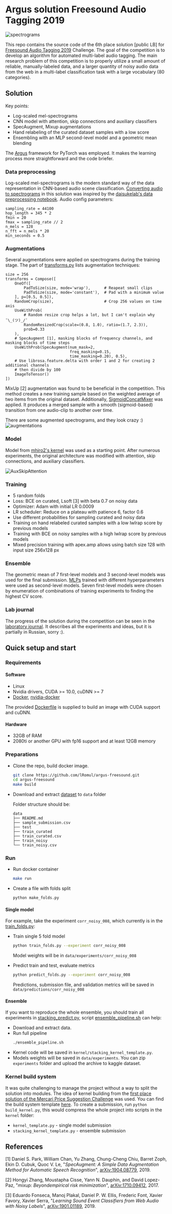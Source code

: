 # Argus solution Freesound Audio Tagging 2019

![spectrograms](readme_images/spectrograms.png)

This repo contains the source code of the 6th place solution [public LB] for [Freesound Audio Tagging 2019](https://www.kaggle.com/c/freesound-audio-tagging-2019) Challenge. The goal of the competition is to develop an algorithm for automated multi-label audio tagging. The main research problem of this competition is to properly utilize a small amount of reliable, manually-labeled data, and a larger quantity of noisy audio data from the web in a multi-label classification task with a large vocabulary (80 categories).

## Solution 

Key points:
* Log-scaled mel-spectrograms
* CNN model with attention, skip connections and auxiliary classifiers
* SpecAugment, Mixup augmentations 
* Hand relabeling of the curated dataset samples with a low score
* Ensembling with an MLP second-level model and a geometric mean blending

The [Argus](https://github.com/lRomul/argus) framework for PyTorch was employed. It makes the learning process more straightforward and the code briefer.

### Data preprocessing

Log-scaled mel-spectrograms is the modern standard way of the data representation in CNN-based audio scene classification. [Converting audio to spectrograms](src/audio.py) in this solution was inspired by the [daisukelab's data preprocessing notebook](https://www.kaggle.com/daisukelab/creating-fat2019-preprocessed-data). Audio config parameters:  
```
sampling_rate = 44100
hop_length = 345 * 2
fmin = 20
fmax = sampling_rate // 2
n_mels = 128
n_fft = n_mels * 20
min_seconds = 0.5
```

### Augmentations 
Several augmentations were applied on spectrograms during the training stage. The part of [transforms.py](src/transforms.py) lists augmentation techniques:

```
size = 256
transforms = Compose([
    OneOf([
        PadToSize(size, mode='wrap'),      # Reapeat small clips
        PadToSize(size, mode='constant'),  # Pad with a minimum value
    ], p=[0.5, 0.5]),
    RandomCrop(size),                      # Crop 256 values on time axis 
    UseWithProb(
        # Random resize crop helps a lot, but I can't explain why ¯\_(ツ)_/¯   
        RandomResizedCrop(scale=(0.8, 1.0), ratio=(1.7, 2.3)),
        prob=0.33
    ),
    # SpecAugment [1], masking blocks of frequency channels, and masking blocks of time steps
    UseWithProb(SpecAugment(num_mask=2,       
                            freq_masking=0.15,
                            time_masking=0.20), 0.5),
    # Use librosa.feature.delta with order 1 and 2 for creating 2 additional channels 
    # then divide by 100 
    ImageToTensor()                  
])
```

MixUp [2] augmentation was found to be beneficial in the competition. This method creates a new training sample based on the weighted average of two items from the original dataset.
Additionally, [SigmoidConcatMixer](src/mixers.py) was applied. It produces a merged sample with a smooth (sigmoid-based) transition from one audio-clip to another over time.

There are some augmented spectrograms, and they look crazy :)  
![augmentations](readme_images/augmentations.png)

### Model 

Model from [mhiro2's kernel](https://www.kaggle.com/mhiro2/simple-2d-cnn-classifier-with-pytorch) was used as a starting point. After numerous experiments, the original architecture was modified with attention, skip connections, and auxiliary classifiers.

![AuxSkipAttention](readme_images/AuxSkipAttention.png)

### Training 

* 5 random folds 
* Loss: BCE on curated, Lsoft [3] with beta 0.7 on noisy data  
* Optimizer: Adam with initial LR 0.0009  
* LR scheduler: Reduce on a plateau with patience 6, factor 0.6  
* Use different probabilities for sampling curated and noisy data  
* Training on hand relabeled curated samples with a low lwlrap score by previous models  
* Training with BCE on noisy samples with a high lwlrap score by previous models
* Mixed precision training with apex.amp allows using batch size 128 with input size 256x128 px


### Ensemble 

The geometric mean of 7 first-level models and 3 second-level models was used for the final submission. [MLPs](src/stacking/models.py) trained with different hyperparameters were used as second-level models. Seven first-level models were chosen by enumeration of combinations of training experiments to finding the highest CV score. 

### Lab journal 

The progress of the solution during the competition can be seen in the [laboratory journal](https://docs.google.com/spreadsheets/d/1uOp2Du3CROtpg7TuSFmSejyXQe2Dp8DGh5Dm5onBWfc/edit?usp=sharing). It describes all the experiments and ideas, but it is partially in Russian, sorry :).

## Quick setup and start 

### Requirements 

#### Software

* Linux
* Nvidia drivers, CUDA >= 10.0, cuDNN >= 7
* [Docker](https://www.docker.com), [nvidia-docker](https://github.com/NVIDIA/nvidia-docker) 

The provided [Dockerfile](Dockerfile) is supplied to build an image with CUDA support and cuDNN.

#### Hardware

* 32GB of RAM
* 2080ti or another GPU with fp16 support and at least 12GB memory 

### Preparations 

* Clone the repo, build docker image. 
    ```bash
    git clone https://github.com/lRomul/argus-freesound.git
    cd argus-freesound
    make build
    ```

* Download and extract [dataset](https://www.kaggle.com/c/freesound-audio-tagging-2019/data) to `data` folder

    Folder structure should be:
    ```
    data
    ├── README.md
    ├── sample_submission.csv
    ├── test
    ├── train_curated
    ├── train_curated.csv
    ├── train_noisy
    └── train_noisy.csv
    ```

### Run

* Run docker container 
    ```bash
    make run
    ```

* Create a file with folds split
    ```bash
    python make_folds.py
    ```
 
#### Single model

For example, take the experiment `corr_noisy_008`, which currently is in the [train_folds.py](train_folds.py):
 
* Train single 5 fold model
    
    ```bash
    python train_folds.py --experiment corr_noisy_008
    ```
    
    Model weights will be in `data/experiments/corr_noisy_008`
    
* Predict train and test, evaluate metrics 

    ```bash
    python predict_folds.py --experiment corr_noisy_008
    ```
   
   Predictions, submission file, and validation metrics will be saved in `data/predictions/corr_noisy_008`


#### Ensemble

If you want to reproduce the whole ensemble, you should train all experiments in [stacking_predict.py](stacking_predict.py), script [ensemble_pipeline.sh](ensemble_pipeline.sh) can help:

* Download and extract data.
* Run full pipeline 
    ```bash
    ./ensemble_pipeline.sh
    ```
* Kernel code will be saved in  `kernel/stacking_kernel_template.py`. 
* Models weights will be saved in `data/experiments`. You can zip `experiments` folder and upload the archive to kaggle dataset. 

### Kernel build system 

It was quite challenging to manage the project without a way to split the solution into modules. The idea of kernel building from the [first place solution of the Mercari Price Suggestion Challenge](https://www.kaggle.com/c/mercari-price-suggestion-challenge/discussion/50256#latest-315679) was used. You can find the build system template [here](https://github.com/lopuhin/kaggle-script-template). 
To create a submission, run `python build_kernel.py`, this would compress the whole project into scripts in the `kernel` folder:
* `kernel_template.py` - single model submission  
* `stacking_kernel_template.py` - ensemble submission


## References

[1] Daniel S. Park, William Chan, Yu Zhang, Chung-Cheng Chiu, Barret Zoph, Ekin D. Cubuk, Quoc V. Le, &quot;_SpecAugment: A Simple Data Augmentation Method for Automatic Speech Recognition_&quot;, [arXiv:1904.08779](https://arxiv.org/abs/1904.08779), 2019.

[2] Hongyi Zhang, Moustapha Cisse, Yann N. Dauphin, and David Lopez-Paz, &quot;_mixup: Beyondempirical risk minimization_&quot;, [arXiv:1710.09412](https://arxiv.org/abs/1710.09412), 2017.

[3] Eduardo Fonseca, Manoj Plakal, Daniel P. W. Ellis, Frederic Font, Xavier Favory, Xavier Serra, &quot;_Learning Sound Event Classifiers from Web Audio with Noisy Labels_&quot;, [arXiv:1901.01189](https://arxiv.org/abs/1901.01189), 2019.
